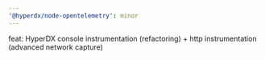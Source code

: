 ```yaml
---
'@hyperdx/node-opentelemetry': minor
---
```


feat: HyperDX console instrumentation (refactoring) + http instrumentation (advanced network capture)
